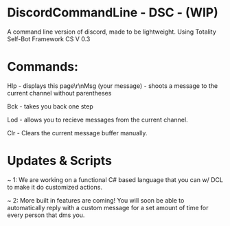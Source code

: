 # DiscordCommandLine - DSC - (WIP)
A command line version of discord, made to be lightweight. Using Totality Self-Bot Framework CS V 0.3

# Commands: 
Hlp - displays this page\r\nMsg (your message) - shoots a message to the current channel without parentheses

Bck - takes you back one step

Lod - allows you to recieve messages from the current channel.

Clr - Clears the current message buffer manually.

# Updates & Scripts
~ 1: We are working on a functional C# based language that you can w/ DCL to make it do customized actions.

~ 2: More built in features are coming! You will soon be able to automatically reply with a custom message for a set amount of time for every person that dms you.
